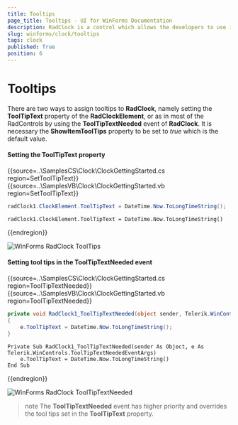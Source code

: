```yaml
---
title: Tooltips
page_title: Tooltips - UI for WinForms Documentation
description: RadClock is a control which allows the developers to use it in their applications to display time to the users.
slug: winforms/clock/tooltips
tags: clock
published: True
position: 6 
---
```


# Tooltips

There are two ways to assign tooltips to __RadClock__, namely setting the __ToolTipText__ property of the __RadClockElement__, or as in most of the RadControls by using the __ToolTipTextNeeded__ event of __RadClock__. It is necessary the __ShowItemToolTips__ property to be set to *true* which is the default value.

#### Setting the ToolTipText property

{{source=..\SamplesCS\Clock\ClockGettingStarted.cs region=SetToolTipText}} 
{{source=..\SamplesVB\Clock\ClockGettingStarted.vb region=SetToolTipText}}

````C#
radClock1.ClockElement.ToolTipText = DateTime.Now.ToLongTimeString();

````
````VB.NET
radClock1.ClockElement.ToolTipText = DateTime.Now.ToLongTimeString()

````

{{endregion}} 

![WinForms RadClock ToolTips](images/clock-tooltips001.png)

#### Setting tool tips in the ToolTipTextNeeded event

{{source=..\SamplesCS\Clock\ClockGettingStarted.cs region=ToolTipTextNeeded}} 
{{source=..\SamplesVB\Clock\ClockGettingStarted.vb region=ToolTipTextNeeded}}

````C#
private void RadClock1_ToolTipTextNeeded(object sender, Telerik.WinControls.ToolTipTextNeededEventArgs e)
{
    e.ToolTipText = DateTime.Now.ToLongTimeString();
}

````
````VB.NET
Private Sub RadClock1_ToolTipTextNeeded(sender As Object, e As Telerik.WinControls.ToolTipTextNeededEventArgs)
    e.ToolTipText = DateTime.Now.ToLongTimeString()
End Sub

````

{{endregion}} 

![WinForms RadClock ToolTipTextNeeded](images/clock-tooltips002.png)

>note The __ToolTipTextNeeded__ event has higher priority and overrides the tool tips set in  the __ToolTipText__ property.


 


